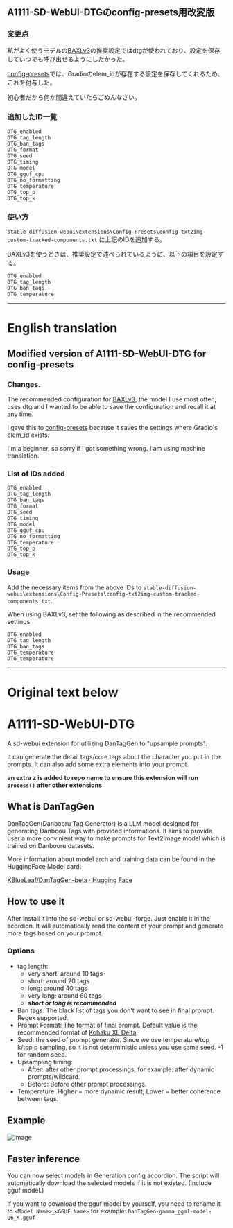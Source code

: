 ## A1111-SD-WebUI-DTGのconfig-presets用改変版

### 変更点
私がよく使うモデルの[BAXLv3](https://civitai.com/models/212253/baxl-or-blue-archive-flat-celluloid-style-fine-tune-or-kohaku-d-and-animagine-xl-v3)の推奨設定ではdtgが使われており、設定を保存していつでも呼び出せるようにしたかった。

[config-presets](https://github.com/Zyin055/Config-Presets)では、Gradioのelem_idが存在する設定を保存してくれるため、これを付与した。

初心者だから何か間違えていたらごめんなさい。

### 追加したID一覧
```
DTG_enabled
DTG_tag_length
DTG_ban_tags
DTG_format
DTG_seed
DTG_timing
DTG_model
DTG_gguf_cpu
DTG_no_formatting
DTG_temperature
DTG_top_p
DTG_top_k
```

### 使い方
```stable-diffusion-webui\extensions\Config-Presets\config-txt2img-custom-tracked-components.txt```
に上記のIDを追加する。

BAXLv3を使うときは、推奨設定で述べられているように、以下の項目を設定する。

```
DTG_enabled
DTG_tag_length
DTG_ban_tags
DTG_temperature
```

<hr>

# English translation

## Modified version of A1111-SD-WebUI-DTG for config-presets

### Changes.
The recommended configuration for [BAXLv3](https://civitai.com/models/212253/baxl-or-blue-archive-flat-celluloid-style-fine-tune-or-kohaku-d-and-animagine-xl-v3), the model I use most often, uses dtg and I wanted to be able to save the configuration and recall it at any time.

I gave this to [config-presets](https://github.com/Zyin055/Config-Presets) because it saves the settings where Gradio's elem_id exists.

I'm a beginner, so sorry if I got something wrong.
I am using machine translation.

### List of IDs added
```
DTG_enabled
DTG_tag_length
DTG_ban_tags
DTG_format
DTG_seed
DTG_timing
DTG_model
DTG_gguf_cpu
DTG_no_formatting
DTG_temperature
DTG_top_p
DTG_top_k
```

### Usage
Add the necessary items from the above IDs to ``stable-diffusion-webui\extensions\Config-Presets\config-txt2img-custom-tracked-components.txt``.

When using BAXLv3, set the following as described in the recommended settings

```
DTG_enabled
DTG_tag_length
DTG_ban_tags
DTG_temperature
DTG_temperature
```

<hr>

# Original text below

# A1111-SD-WebUI-DTG

A sd-webui extension for utilizing DanTagGen to "upsample prompts".

It can generate the detail tags/core tags about the character you put in the prompts. It can also add some extra elements into your prompt.

**an extra z is added to repo name to ensure this extension will run `process()` after other extensions**

## What is DanTagGen

DanTagGen(Danbooru Tag Generator) is a LLM model designed for generating Danboou Tags with provided informations.
It aims to provide user a more convinient way to make prompts for Text2Image model which is trained on Danbooru datasets.

More information about model arch and training data can be found in the HuggingFace Model card:

[KBlueLeaf/DanTagGen-beta · Hugging Face](https://huggingface.co/KBlueLeaf/DanTagGen-beta)

## How to use it

After install it into the sd-webui or sd-webui-forge. Just enable it in the acordion. It will automatically read the content of your prompt and generate more tags based on your prompt.

### Options

* tag length:
  * very short: around 10 tags
  * short: around 20 tags
  * long: around 40 tags
  * very long: around 60 tags
  * ***short or long is recommended***
* Ban tags: The black list of tags you don't want to see in final prompt. Regex supported.
* Prompt Format: The format of final prompt. Default value is the recommended format of [Kohaku XL Delta](https://civitai.com/models/332076/kohaku-xl-delta)
* Seed: the seed of prompt generator. Since we use temperature/top k/top p sampling, so it is not deterministic unless you use same seed. -1 for random seed.
* Upsampling timing:
  * After: after other prompt processings, for example: after dynamic prompts/wildcard.
  * Before: Before other prompt processings.
* Temperature: Higher = more dynamic result, Lower = better coherence between tags.

## Example

![image](https://github.com/KohakuBlueleaf/z-a1111-sd-webui-dtg/assets/59680068/e45995c6-561f-4068-b78c-eeffaf4f9e5f)

## Faster inference

You can now select models in Generation config accordion. The script will automatically download the selected models if it is not existed. (Include gguf model.)

If you want to download the gguf model by yourself, you need to rename it to `<Model Name>_<GGUF Name>` for example: `DanTagGen-gamma_ggml-model-Q6_K.gguf`
